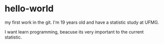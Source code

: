 # hello-world

my first work in the git.
I'm 19 years old and have a statistic study at UFMG.

I want learn programming, beacuse its very important to the current statistic.
